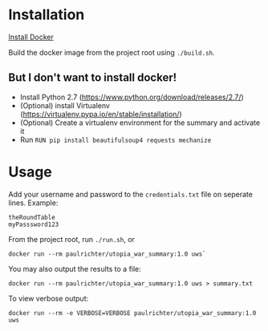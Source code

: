 # Installation

[Install Docker](https://docs.docker.com/engine/installation/#supported-platforms)

Build the docker image from the project root using `./build.sh`.

## But I don't want to install docker!

- Install Python 2.7 (https://www.python.org/download/releases/2.7/)
- (Optional) install Virtualenv (https://virtualenv.pypa.io/en/stable/installation/)
- (Optional) Create a virtualenv environment for the summary and activate it
- Run `RUN pip install beautifulsoup4 requests mechanize`

# Usage

Add your username and password to the `credentials.txt` file on seperate lines. Example:

```
theRoundTable
myPasssword123
```

From the project root, run `./run.sh`, or 

```
docker run --rm paulrichter/utopia_war_summary:1.0 uws`
```

You may also output the results to a file:

```
docker run --rm paulrichter/utopia_war_summary:1.0 uws > summary.txt
```

To view verbose output:

```
docker run --rm -e VERBOSE=VERBOSE paulrichter/utopia_war_summary:1.0 uws
```
